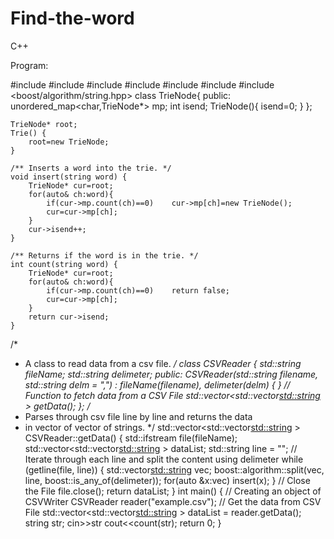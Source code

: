 # Find-the-word
C++


Program:

#include <iostream>
#include <fstream>
#include <vector>
#include <iterator>
#include <string>
#include <algorithm>
#include <boost/algorithm/string.hpp>
class TrieNode{
    public:
    unordered_map<char,TrieNode*> mp;
    int isend;
    TrieNode(){
        isend=0;
    }
};

    TrieNode* root;
    Trie() {
        root=new TrieNode;
    }
    
    /** Inserts a word into the trie. */
    void insert(string word) {
        TrieNode* cur=root;
        for(auto& ch:word){
            if(cur->mp.count(ch)==0)    cur->mp[ch]=new TrieNode();
            cur=cur->mp[ch];
        }
        cur->isend++;
    }
    
    /** Returns if the word is in the trie. */
    int count(string word) {
        TrieNode* cur=root;
        for(auto& ch:word){
            if(cur->mp.count(ch)==0)    return false;
            cur=cur->mp[ch];
        }
        return cur->isend;
    }


/*
 * A class to read data from a csv file.
 */
class CSVReader
{
    std::string fileName;
    std::string delimeter;
public:
    CSVReader(std::string filename, std::string delm = ",") :
            fileName(filename), delimeter(delm)
    { }
    // Function to fetch data from a CSV File
    std::vector<std::vector<std::string> > getData();
};
/*
* Parses through csv file line by line and returns the data
* in vector of vector of strings.
*/
std::vector<std::vector<std::string> > CSVReader::getData()
{
    std::ifstream file(fileName);
    std::vector<std::vector<std::string> > dataList;
    std::string line = "";
    // Iterate through each line and split the content using delimeter
    while (getline(file, line))
    {
        std::vector<std::string> vec;
        boost::algorithm::split(vec, line, boost::is_any_of(delimeter));
       for(auto &x:vec) insert(x);
    }
    // Close the File
    file.close();
    return dataList;
}
int main()
{
    // Creating an object of CSVWriter
    CSVReader reader("example.csv");
    // Get the data from CSV File
    std::vector<std::vector<std::string> > dataList = reader.getData();
  string str;
cin>>str
cout<<count(str);
    return 0;
}
